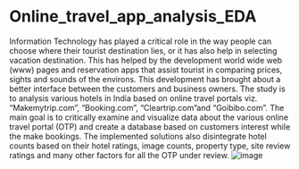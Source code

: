 # Online_travel_app_analysis_EDA

Information Technology has played a critical role in the way people can choose where their tourist destination lies, or it has also help in 
selecting vacation destination. This has helped by the development world wide web (www) pages and reservation apps that assist tourist in comparing prices, 
sights and sounds of the environs. This development has brought about a better interface between the customers and business owners. 
The study is to analysis various hotels in India based on online travel portals viz. “Makemytrip.com”, “Booking.com”, “Cleartrip.com”and “Goibibo.com”. 
The main goal is to critically examine and visualize data about the various online travel portal (OTP) and create a database based on customers interest while
the make bookings. The implemented solutions also disintegrate hotel counts based on their hotel ratings, image counts, property type, site review 
ratings and many other factors for all the OTP under review.
![image](https://user-images.githubusercontent.com/72537343/123977803-38325f80-d9b7-11eb-9d4c-a697a50d0878.png)
